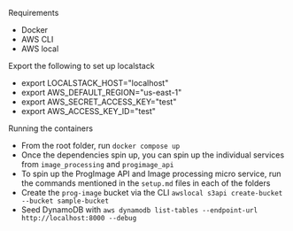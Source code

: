 Requirements
* Docker
* AWS CLI
* AWS local

Export the following to set up localstack
* export LOCALSTACK_HOST="localhost"
* export AWS_DEFAULT_REGION="us-east-1"
* export AWS_SECRET_ACCESS_KEY="test"
* export AWS_ACCESS_KEY_ID="test"

Running the containers
* From the root folder, run `docker compose up`
* Once the dependencies spin up, you can spin up the individual services from `image_processing` and `progimage_api`
* To spin up the ProgImage API and Image processing micro service, run the commands mentioned in the `setup.md` files in each of the folders
* Create the `prog-image` bucket via the CLI `awslocal s3api create-bucket --bucket sample-bucket`
* Seed DynamoDB with `aws dynamodb list-tables --endpoint-url http://localhost:8000 --debug`

